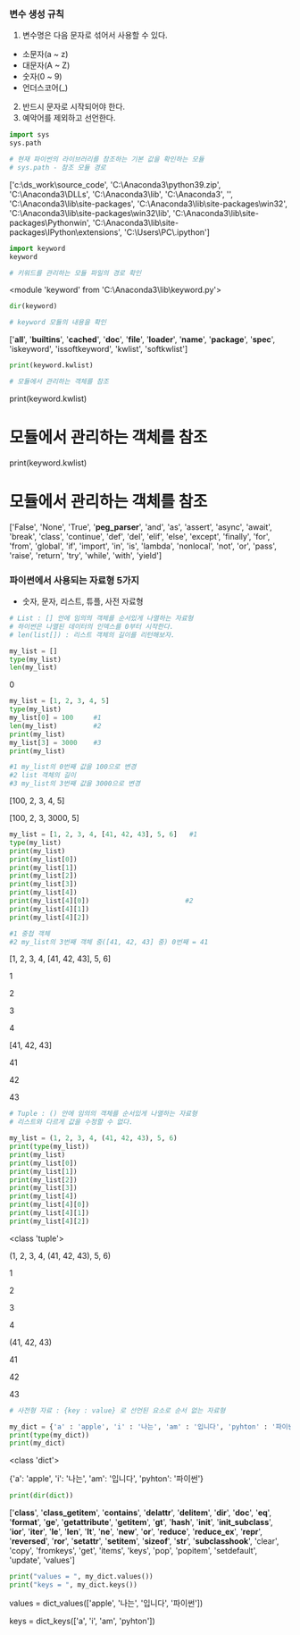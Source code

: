 ### 변수 생성 규칙

1. 변수명은 다음 문자로 섞어서 사용할 수 있다.
- 소문자(a ~ z)
- 대문자(A ~ Z)
- 숫자(0 ~ 9)
- 언더스코어(_)

2. 반드시 문자로 시작되어야 한다.
3. 예악어를 제외하고 선언한다.

```python
import sys
sys.path

# 현재 파이썬의 라이브러리를 참조하는 기본 값을 확인하는 모듈
# sys.path - 참조 모듈 경로
```
['c:\\ds_work\\source_code',
 'C:\\Anaconda3\\python39.zip',
 'C:\\Anaconda3\\DLLs',
 'C:\\Anaconda3\\lib',
 'C:\\Anaconda3',
 '',
 'C:\\Anaconda3\\lib\\site-packages',
 'C:\\Anaconda3\\lib\\site-packages\\win32',
 'C:\\Anaconda3\\lib\\site-packages\\win32\\lib',
 'C:\\Anaconda3\\lib\\site-packages\\Pythonwin',
 'C:\\Anaconda3\\lib\\site-packages\\IPython\\extensions',
 'C:\\Users\\PC\\.ipython']

 ```python
 import keyword
keyword 

# 키워드를 관리하는 모듈 파일의 경로 확인
```
<module 'keyword' from 'C:\\Anaconda3\\lib\\keyword.py'>


```python
dir(keyword)

# keyword 모듈의 내용을 확인
```
['__all__',
 '__builtins__',
 '__cached__',
 '__doc__',
 '__file__',
 '__loader__',
 '__name__',
 '__package__',
 '__spec__',
 'iskeyword',
 'issoftkeyword',
 'kwlist',
 'softkwlist']

 ```python
 print(keyword.kwlist)

# 모듈에서 관리하는 객체를 참조
```

print(keyword.kwlist)

# 모듈에서 관리하는 객체를 참조
print(keyword.kwlist)
​
# 모듈에서 관리하는 객체를 참조
['False', 'None', 'True', '__peg_parser__', 'and', 'as', 'assert', 'async', 'await', 'break', 'class', 'continue', 'def', 'del', 'elif', 'else', 'except', 'finally', 'for', 'from', 'global', 'if', 'import', 'in', 'is', 'lambda', 'nonlocal', 'not', 'or', 'pass', 'raise', 'return', 'try', 'while', 'with', 'yield']

### 파이썬에서 사용되는 자료형 5가지
- 숫자, 문자, 리스트, 튜플, 사전 자료형

```python
# List : [] 안에 임의의 객체를 순서있게 나열하는 자료형
# 하이썬은 나열된 데이터의 인덱스를 0부터 시작한다.
# len(list[]) : 리스트 객체의 길이를 리턴해보자.

my_list = []
type(my_list)
len(my_list)
```
0

```python
my_list = [1, 2, 3, 4, 5]
type(my_list)
my_list[0] = 100     #1
len(my_list)         #2
print(my_list)
my_list[3] = 3000    #3
print(my_list)

#1 my_list의 0번째 값을 100으로 변경
#2 list 객체의 길이
#3 my_list의 3번째 값을 3000으로 변경
```

[100, 2, 3, 4, 5]

[100, 2, 3, 3000, 5]

```python
my_list = [1, 2, 3, 4, [41, 42, 43], 5, 6]   #1
type(my_list)
print(my_list)
print(my_list[0])
print(my_list[1])
print(my_list[2])
print(my_list[3])
print(my_list[4])
print(my_list[4][0])                        #2
print(my_list[4][1])
print(my_list[4][2])

#1 중첩 객체
#2 my_list의 3번째 객체 중([41, 42, 43] 중) 0번째 = 41
```

[1, 2, 3, 4, [41, 42, 43], 5, 6]

1

2

3

4

[41, 42, 43]

41

42

43

```python
# Tuple : () 안에 임의의 객체를 순서있게 나열하는 자료형
# 리스트와 다르게 값을 수정할 수 없다.

my_list = (1, 2, 3, 4, (41, 42, 43), 5, 6)
print(type(my_list))
print(my_list)
print(my_list[0])
print(my_list[1])
print(my_list[2])
print(my_list[3])
print(my_list[4])
print(my_list[4][0])
print(my_list[4][1])
print(my_list[4][2])
```

<class 'tuple'>

(1, 2, 3, 4, (41, 42, 43), 5, 6)

1

2

3

4

(41, 42, 43)

41

42

43

```python
# 사전형 자료 : {key : value} 로 선언된 요소로 순서 없는 자료형

my_dict = {'a' : 'apple', 'i' : '나는', 'am' : '입니다', 'pyhton' : '파이썬'}
print(type(my_dict))
print(my_dict)
```

<class 'dict'>

{'a': 'apple', 'i': '나는', 'am': '입니다', 'pyhton': '파이썬'}

```python
print(dir(dict))
```
['__class__', '__class_getitem__', '__contains__', '__delattr__', '__delitem__', '__dir__', '__doc__', '__eq__', '__format__', '__ge__', '__getattribute__', '__getitem__', '__gt__', '__hash__', '__init__', '__init_subclass__', '__ior__', '__iter__', '__le__', '__len__', '__lt__', '__ne__', '__new__', '__or__', '__reduce__', '__reduce_ex__', '__repr__', '__reversed__', '__ror__', '__setattr__', '__setitem__', '__sizeof__', '__str__', '__subclasshook__', 'clear', 'copy', 'fromkeys', 'get', 'items', 'keys', 'pop', 'popitem', 'setdefault', 'update', 'values']

```python
print("values = ", my_dict.values())
print("keys = ", my_dict.keys())
```
values =  dict_values(['apple', '나는', '입니다', '파이썬'])

keys =  dict_keys(['a', 'i', 'am', 'pyhton'])

